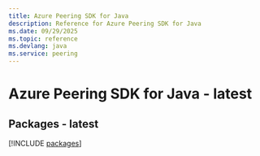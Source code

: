 ```yaml
---
title: Azure Peering SDK for Java
description: Reference for Azure Peering SDK for Java
ms.date: 09/29/2025
ms.topic: reference
ms.devlang: java
ms.service: peering
---
```

# Azure Peering SDK for Java - latest
## Packages - latest
[!INCLUDE [packages](peering-index.md)]